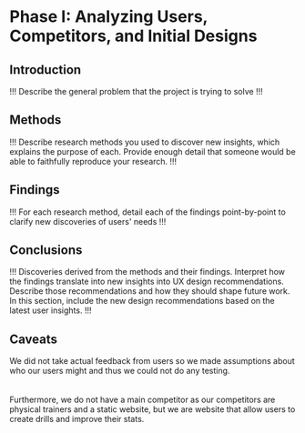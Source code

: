 # Phase I: Analyzing Users, Competitors, and Initial Designs

## Introduction

!!! Describe the general problem that the project is trying to solve !!!

## Methods

!!! Describe research methods you used to discover new insights, which explains the purpose of each. Provide enough detail that someone would be able to faithfully reproduce your research. !!!

## Findings

!!! For each research method, detail each of the findings point-by-point to clarify new discoveries of users' needs !!!

## Conclusions

!!! Discoveries derived from the methods and their findings. Interpret how the findings translate into new insights into UX design recommendations. Describe those recommendations and how they should shape future work. In this section, include the new design recommendations based on the latest user insights. !!!

## Caveats
We did not take actual feedback from users so we made assumptions about who our users might and thus we could not do any testing. \
<br/><br/>
Furthermore, we do not have a main competitor as our competitors are physical trainers and a static website, but we are website that allow users to create drills and improve their stats.   

